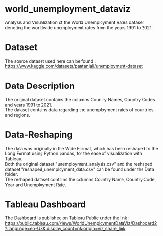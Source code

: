 # world_unemployment_dataviz
Analysis and Visualization of the World Unemployment Rates dataset denoting the worldwide unemployment rates from the years 1991 to 2021.

# Dataset
The source dataset used here can be found : https://www.kaggle.com/datasets/pantanjali/unemployment-dataset

# Data Description
The original dataset contains the columns Country Names, Country Codes and years 1991 to 2021.  
The dataset contains data regarding the unemployment rates of countries and regions.

# Data-Reshaping
The data was originally in the Wide Format, which has been reshaped to the Long Format using Python pandas, for the ease of visualization with Tableau.  
Both the original dataset "unemployment_analysis.csv" and the reshaped dataset "reshaped_unemployment_data.csv" can be found under the Data folder.  
The reshaped dataset contains the columns Country Name, Country Code, Year and Unemployment Rate.

# Tableau Dashboard
The Dashboard is published on Tableau Public under the link : https://public.tableau.com/views/WorldUnemploymentDataViz/Dashboard2?:language=en-US&:display_count=n&:origin=viz_share_link
